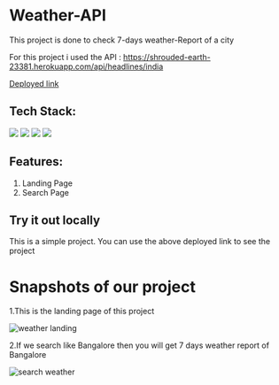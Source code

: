 # Weather-API
This project is done to check 7-days weather-Report of a city 





For this project i used the API : https://shrouded-earth-23381.herokuapp.com/api/headlines/india

[Deployed link](https://jovial-quokka-e968bf.netlify.app/)



## Tech Stack:

<p>
   <img src="https://img.icons8.com/color/64/000000/javascript.png"/>
   <img src="https://img.icons8.com/color/64/000000/html-5.png"/>
   <img src="https://img.icons8.com/color/64/000000/css3.png" />
   <img src="https://img.icons8.com/color/64/000000/json.png"/>
</p>

## Features:
1. Landing Page
2. Search Page



## Try it out locally
This is a simple project. You can use the above deployed link to see the project

<h1>Snapshots of our project</h1>

1.This is the landing page of this project

![weather landing](https://user-images.githubusercontent.com/93926085/165445945-068c0171-619e-455c-b387-3a6b95627f5b.png)






2.If we search like Bangalore then you will get 7 days weather report of Bangalore

![search weather](https://user-images.githubusercontent.com/93926085/165445956-f8fb83e1-ecb6-4981-8460-90d772ee291d.png)











